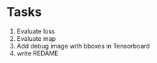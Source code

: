 # Tasks
1. Evaluate loss
2. Evaluate map
3. Add debug image with bboxes in Tensorboard
4. write REDAME